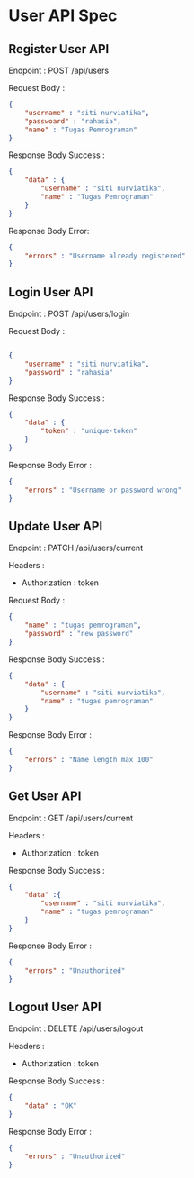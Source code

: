 # User API Spec

## Register User API
Endpoint : POST /api/users

Request Body :

```json
{
    "username" : "siti nurviatika",
    "passwoard" : "rahasia",
    "name" : "Tugas Pemrograman"
}

```

Response Body Success :

```json
{
    "data" : {
        "username" : "siti nurviatika",
        "name" : "Tugas Pemrograman"
    }
}

```

Response Body Error:
```json
{
    "errors" : "Username already registered"
}

```

## Login User API

Endpoint : POST /api/users/login

Request Body :

```json

{
    "username" : "siti nurviatika",
    "password" : "rahasia"
}
```
Response Body Success :

```json
{
    "data" : {
        "token" : "unique-token"
    }
}

```

Response Body Error :

```json
{
    "errors" : "Username or password wrong"
}

```

## Update User API

Endpoint : PATCH /api/users/current

Headers :
- Authorization : token

Request Body :

```json
{
    "name" : "tugas pemrograman",
    "password" : "new password"
}
```

Response Body Success :

```json
{
    "data" : {
        "username" : "siti nurviatika",
        "name" : "tugas pemrograman"
    }
}

```

Response Body Error :

```json
{
    "errors" : "Name length max 100"
}

```

## Get User API

Endpoint : GET /api/users/current

Headers :
- Authorization : token

Response Body Success :

```json
{
    "data" :{
        "username" : "siti nurviatika",
        "name" : "tugas pemrograman"
    }
}
```

Response Body Error :
```json
{
    "errors" : "Unauthorized"
}
```

## Logout User API

Endpoint : DELETE /api/users/logout

Headers :
- Authorization : token

Response Body Success :

```json
{
    "data" : "OK"
}
```

Response Body Error :

```json
{
    "errors" : "Unauthorized"
}
```